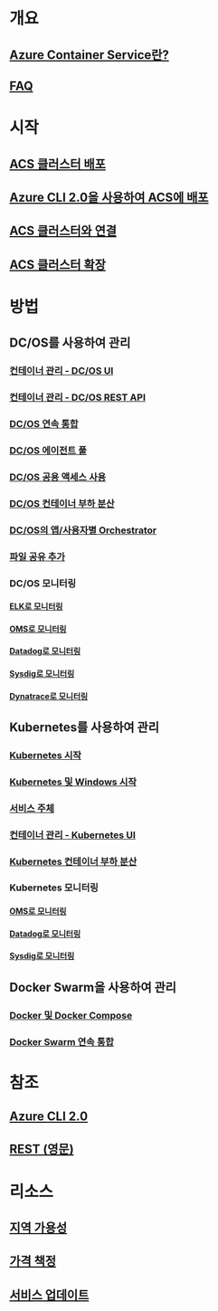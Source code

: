 # 개요
## [Azure Container Service란?](container-service-intro.md)
## [FAQ](container-service-faq.md)
# 시작
## [ACS 클러스터 배포](container-service-deployment.md)
## [Azure CLI 2.0을 사용하여 ACS에 배포](container-service-create-acs-cluster-cli.md)
## [ACS 클러스터와 연결](container-service-connect.md)
## [ACS 클러스터 확장](container-service-scale.md)
# 방법
## DC/OS를 사용하여 관리
### [컨테이너 관리 - DC/OS UI](container-service-mesos-marathon-ui.md)
### [컨테이너 관리 - DC/OS REST API](container-service-mesos-marathon-rest.md)
### [DC/OS 연속 통합](container-service-setup-ci-cd.md)
### [DC/OS 에이전트 풀](container-service-dcos-agents.md)
### [DC/OS 공용 액세스 사용](container-service-enable-public-access.md)
### [DC/OS 컨테이너 부하 분산](container-service-load-balancing.md)
### [DC/OS의 앱/사용자별 Orchestrator](container-service-application-specific-marathon.md)
### [파일 공유 추가](container-service-dcos-fileshare.md)
### DC/OS 모니터링
#### [ELK로 모니터링](container-service-monitoring-elk.md)
#### [OMS로 모니터링](container-service-monitoring-oms.md)
#### [Datadog로 모니터링](container-service-monitoring.md)
#### [Sysdig로 모니터링](container-service-monitoring-sysdig.md)
#### [Dynatrace로 모니터링](container-service-monitoring-dynatrace.md)
## Kubernetes를 사용하여 관리
### [Kubernetes 시작](container-service-kubernetes-walkthrough.md)
### [Kubernetes 및 Windows 시작](container-service-kubernetes-windows-walkthrough.md)
### [서비스 주체](container-service-kubernetes-service-principal.md)
### [컨테이너 관리 - Kubernetes UI](container-service-kubernetes-ui.md)
### [Kubernetes 컨테이너 부하 분산](container-service-kubernetes-load-balancing.md)
### Kubernetes 모니터링
#### [OMS로 모니터링](container-service-kubernetes-oms.md)
#### [Datadog로 모니터링](container-service-kubernetes-datadog.md)
#### [Sysdig로 모니터링](container-service-kubernetes-sysdig.md)
## Docker Swarm을 사용하여 관리
### [Docker 및 Docker Compose](container-service-docker-swarm.md)
### [Docker Swarm 연속 통합](container-service-docker-swarm-setup-ci-cd.md)
# 참조
## [Azure CLI 2.0](/cli/azure/acs)
## [REST (영문)](/rest/api/compute/containerservices)
# 리소스
## [지역 가용성](https://azure.microsoft.com/regions/services/)
## [가격 책정](https://azure.microsoft.com/pricing/details/container-service/)
## [서비스 업데이트](https://azure.microsoft.com/en-us/updates/?product=container-service&updatetype=&platform=)
